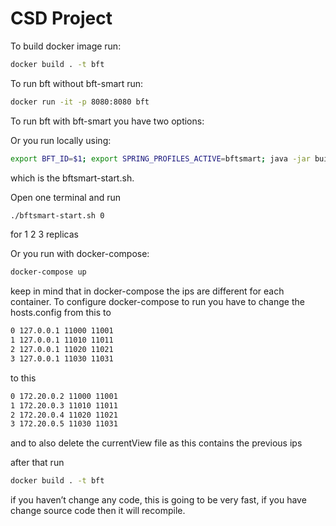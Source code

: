 # CSD Project

To build docker image run:

```bash
docker build . -t bft
```

To run bft without bft-smart run:

```bash
docker run -it -p 8080:8080 bft
```

To run bft with bft-smart you have two options:

Or you run locally using:

```bash
export BFT_ID=$1; export SPRING_PROFILES_ACTIVE=bftsmart; java -jar build/libs/bft-smart-0.0.1-SNAPSHOT.jar com.csd.bftsmart.BftSmartApplication
```

which is the bftsmart-start.sh.

Open one terminal and run

```bash
./bftsmart-start.sh 0
```

for 1 2 3 replicas

Or you run with docker-compose:

```bash
docker-compose up
```

keep in mind that in docker-compose the ips are different for each container. To configure docker-compose to run you have to change the hosts.config from this to

```bash
0 127.0.0.1 11000 11001
1 127.0.0.1 11010 11011
2 127.0.0.1 11020 11021
3 127.0.0.1 11030 11031
```

to this

```bash
0 172.20.0.2 11000 11001
1 172.20.0.3 11010 11011
2 172.20.0.4 11020 11021
3 172.20.0.5 11030 11031
```

and to also delete the currentView file as this contains the previous ips

after that run

```bash
docker build . -t bft
```

if you haven’t change any code, this is going to be very fast, if you have change source code then it will recompile.